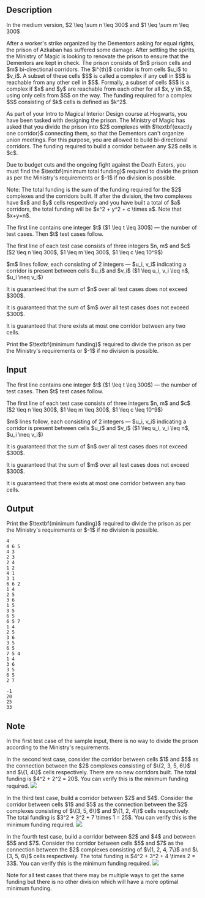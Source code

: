 ## Description

<div><p><span class="tex-font-style-bf">In the medium version, $2 \leq \sum n \leq 300$ and $1 \leq \sum m \leq 300$</span></p><p>After a worker's strike organized by the Dementors asking for equal rights, the prison of Azkaban has suffered some damage. After settling the spirits, the Ministry of Magic is looking to renovate the prison to ensure that the Dementors are kept in check. The prison consists of $n$ prison cells and $m$ bi-directional corridors. The $i^{th}$ corridor is from cells $u_i$ to $v_i$. A subset of these cells $S$ is called a complex if any cell in $S$ is reachable from any other cell in $S$. Formally, a subset of cells $S$ is a complex if $x$ and $y$ are reachable from each other for all $x, y \in S$, using only cells from $S$ on the way. The funding required for a complex $S$ consisting of $k$ cells is defined as $k^2$.</p><p>As part of your <span class="tex-font-style-it">Intro to Magical Interior Design</span> course at Hogwarts, you have been tasked with designing the prison. The Ministry of Magic has asked that you divide the prison into $2$ complexes with $\textbf{exactly one corridor}$ connecting them, so that the Dementors can't organize union meetings. For this purpose, you are allowed to build bi-directional corridors. The funding required to build a corridor between any $2$ cells is $c$. </p><p>Due to budget cuts and the ongoing fight against the Death Eaters, you must find the $\textbf{minimum total funding}$ required to divide the prison as per the Ministry's requirements or $-1$ if no division is possible.</p><p>Note: The total funding is the sum of the funding required for the $2$ complexes and the corridors built. If after the division, the two complexes have $x$ and $y$ cells respectively and you have built a total of $a$ corridors, the total funding will be $x^2 + y^2 + c \times a$. Note that $x+y=n$.</p></div><div class="input-specification"><p>The first line contains one integer $t$ ($1 \leq t \leq 300$) — the number of test cases. Then $t$ test cases follow.</p><p>The first line of each test case consists of three integers $n, m$ and $c$ ($2 \leq n \leq 300$, $1 \leq m \leq 300$, $1 \leq c \leq 10^9$)</p><p>$m$ lines follow, each consisting of 2 integers — $u_i, v_i$ indicating a corridor is present between cells $u_i$ and $v_i$ ($1 \leq u_i, v_i \leq n$, $u_i \neq v_i$)</p><p>It is guaranteed that the sum of $n$ over all test cases does not exceed $300$.</p><p>It is guaranteed that the sum of $m$ over all test cases does not exceed $300$.</p><p>It is guaranteed that there exists at most one corridor between any two cells.</p></div><div class="output-specification"><p>Print the $\textbf{minimum funding}$ required to divide the prison as per the Ministry's requirements or $-1$ if no division is possible.</p></div>

## Input

<p>The first line contains one integer $t$ ($1 \leq t \leq 300$) — the number of test cases. Then $t$ test cases follow.</p><p>The first line of each test case consists of three integers $n, m$ and $c$ ($2 \leq n \leq 300$, $1 \leq m \leq 300$, $1 \leq c \leq 10^9$)</p><p>$m$ lines follow, each consisting of 2 integers — $u_i, v_i$ indicating a corridor is present between cells $u_i$ and $v_i$ ($1 \leq u_i, v_i \leq n$, $u_i \neq v_i$)</p><p>It is guaranteed that the sum of $n$ over all test cases does not exceed $300$.</p><p>It is guaranteed that the sum of $m$ over all test cases does not exceed $300$.</p><p>It is guaranteed that there exists at most one corridor between any two cells.</p>

## Output

<p>Print the $\textbf{minimum funding}$ required to divide the prison as per the Ministry's requirements or $-1$ if no division is possible.</p>





```input1
4
4 6 5
4 3
2 3
2 4
1 2
4 1
3 1
6 6 2
1 4
2 5
3 6
1 5
3 5
6 5
6 5 7
1 4
2 5
3 6
3 5
6 5
7 5 4
1 4
3 6
3 5
6 5
2 7
```




```output1
-1
20
25
33
```



## Note

<p>In the first test case of the sample input, there is no way to divide the prison according to the Ministry's requirements.</p><p>In the second test case, consider the corridor between cells $1$ and $5$ as the connection between the $2$ complexes consisting of $\{2, 3, 5, 6\}$ and $\{1, 4\}$ cells respectively. There are no new corridors built. The total funding is $4^2 + 2^2 = 20$. You can verify this is the minimum funding required. <img class="tex-graphics" src="file://mMdqrtFa.png" style="max-width: 100.0%;max-height: 100.0%;"></p><p>In the third test case, build a corridor between $2$ and $4$. Consider the corridor between cells $1$ and $5$ as the connection between the $2$ complexes consisting of $\{3, 5, 6\}$ and $\{1, 2, 4\}$ cells respectively. The total funding is $3^2 + 3^2 + 7 \times 1 = 25$. You can verify this is the minimum funding required. <img class="tex-graphics" src="file://oyNcqOBP.png" style="max-width: 100.0%;max-height: 100.0%;"></p><p>In the fourth test case, build a corridor between $2$ and $4$ and between $5$ and $7$. Consider the corridor between cells $5$ and $7$ as the connection between the $2$ complexes consisting of $\{1, 2, 4, 7\}$ and $\{3, 5, 6\}$ cells respectively. The total funding is $4^2 + 3^2 + 4 \times 2 = 33$. You can verify this is the minimum funding required. <img class="tex-graphics" src="file://8b1dhhUh.png" style="max-width: 100.0%;max-height: 100.0%;"></p><p>Note for all test cases that there may be multiple ways to get the same funding but there is no other division which will have a more optimal minimum funding.</p>
